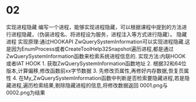 # 02
实现进程隐藏
编写一个进程，能够实现进程隐藏，可以根据课程中提到的方法进行进程隐藏，（伪装进程名、将进程设为服务，进程注入等方式进行隐藏）。
隐藏进程
	实现原理:通过HOOKAPI ZwQuerySystemInformation可以实现进程隐藏.这是因为EnumProcess或者CreateToolHelp32Snapshot遍历进程,都是通过ZwQuerySystemInformation函数来检索系统进程信息的.
	实现方法:内联HOOK或者IAT HOOK
	1. 获取ZwQuerySystemInformation函数地址
	2. 根据32和64位版本,计算偏移,修改函数前xx字节数据
	3. 先修改页属性,再修好内存数据,恢复页属性
	4. 在My_ZwQuerySystemInformation函数中判断是否检索要隐藏进程,若是隐藏进程,遍历检索结果,剔除隐藏进程的信息,将修改数据返回
0001.png与0002.png为结果
